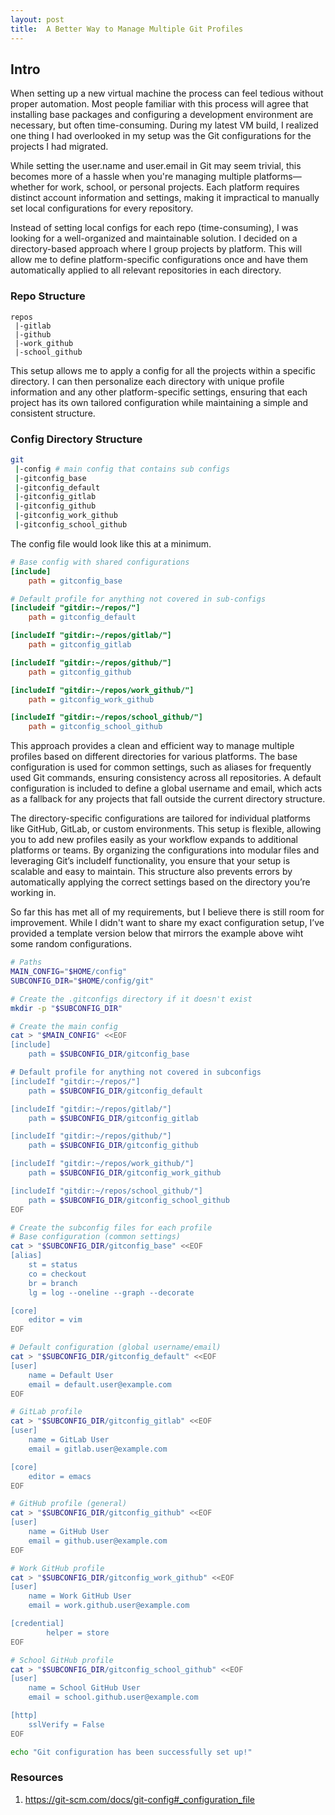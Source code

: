 ```yaml
---
layout: post
title:  A Better Way to Manage Multiple Git Profiles
---
```


## Intro

When setting up a new virtual machine the process can feel tedious without proper automation. Most people familiar with this process will agree that installing base packages and configuring a development environment are necessary, but often time-consuming. During my latest VM build, I realized one thing I had overlooked in my setup was the Git configurations for the projects I had migrated.

While setting the user.name and user.email in Git may seem trivial, this becomes more of a hassle when you're managing multiple platforms—whether for work, school, or personal projects. Each platform requires distinct account information and settings, making it impractical to manually set local configurations for every repository.

Instead of setting local configs for each repo (time-consuming), I was looking for a well-organized and maintainable solution. I decided on a directory-based approach where I group projects by platform. This will allow me to define platform-specific configurations once and have them automatically applied to all relevant repositories in each directory. 

### Repo Structure
```
repos
 |-gitlab
 |-github
 |-work_github
 |-school_github
```

This setup allows me to apply a config for all the projects within a specific directory. I can then personalize each directory with unique profile information and any other platform-specific settings, ensuring that each project has its own tailored configuration while maintaining a simple and consistent structure.

### Config Directory Structure
```bash
git
 |-config # main config that contains sub configs
 |-gitconfig_base
 |-gitconfig_default
 |-gitconfig_gitlab
 |-gitconfig_github 
 |-gitconfig_work_github
 |-gitconfig_school_github
```
The config file would look like this at a minimum. 

```ini
# Base config with shared configurations
[include]
    path = gitconfig_base

# Default profile for anything not covered in sub-configs
[includeif "gitdir:~/repos/"]
    path = gitconfig_default

[includeIf "gitdir:~/repos/gitlab/"]
    path = gitconfig_gitlab

[includeIf "gitdir:~/repos/github/"]
    path = gitconfig_github

[includeIf "gitdir:~/repos/work_github/"]
    path = gitconfig_work_github

[includeIf "gitdir:~/repos/school_github/"]
    path = gitconfig_school_github
```

This approach provides a clean and efficient way to manage multiple profiles based on different directories for various platforms. The base configuration is used for common settings, such as aliases for frequently used Git commands, ensuring consistency across all repositories. A default configuration is included to define a global username and email, which acts as a fallback for any projects that fall outside the current directory structure.

The directory-specific configurations are tailored for individual platforms like GitHub, GitLab, or custom environments. This setup is flexible, allowing you to add new profiles easily as your workflow expands to additional platforms or teams. By organizing the configurations into modular files and leveraging Git’s includeIf functionality, you ensure that your setup is scalable and easy to maintain. This structure also prevents errors by automatically applying the correct settings based on the directory you’re working in.

So far this has met all of my requirements, but I believe there is still room for improvement. While I didn't want to share my exact configuration setup, I’ve provided a template version below that mirrors the example above wiht some random configurations.


```sh
# Paths
MAIN_CONFIG="$HOME/config"
SUBCONFIG_DIR="$HOME/config/git"

# Create the .gitconfigs directory if it doesn't exist
mkdir -p "$SUBCONFIG_DIR"

# Create the main config
cat > "$MAIN_CONFIG" <<EOF
[include]
    path = $SUBCONFIG_DIR/gitconfig_base

# Default profile for anything not covered in subconfigs
[includeIf "gitdir:~/repos/"]
    path = $SUBCONFIG_DIR/gitconfig_default

[includeIf "gitdir:~/repos/gitlab/"]
    path = $SUBCONFIG_DIR/gitconfig_gitlab

[includeIf "gitdir:~/repos/github/"]
    path = $SUBCONFIG_DIR/gitconfig_github

[includeIf "gitdir:~/repos/work_github/"]
    path = $SUBCONFIG_DIR/gitconfig_work_github

[includeIf "gitdir:~/repos/school_github/"]
    path = $SUBCONFIG_DIR/gitconfig_school_github
EOF

# Create the subconfig files for each profile
# Base configuration (common settings)
cat > "$SUBCONFIG_DIR/gitconfig_base" <<EOF
[alias]
    st = status
    co = checkout
    br = branch
    lg = log --oneline --graph --decorate

[core]
    editor = vim
EOF

# Default configuration (global username/email)
cat > "$SUBCONFIG_DIR/gitconfig_default" <<EOF
[user]
    name = Default User
    email = default.user@example.com
EOF

# GitLab profile
cat > "$SUBCONFIG_DIR/gitconfig_gitlab" <<EOF
[user]
    name = GitLab User
    email = gitlab.user@example.com

[core]
    editor = emacs
EOF

# GitHub profile (general)
cat > "$SUBCONFIG_DIR/gitconfig_github" <<EOF
[user]
    name = GitHub User
    email = github.user@example.com
EOF

# Work GitHub profile
cat > "$SUBCONFIG_DIR/gitconfig_work_github" <<EOF
[user]
    name = Work GitHub User
    email = work.github.user@example.com

[credential]
        helper = store
EOF

# School GitHub profile
cat > "$SUBCONFIG_DIR/gitconfig_school_github" <<EOF
[user]
    name = School GitHub User
    email = school.github.user@example.com

[http]
	sslVerify = False
EOF

echo "Git configuration has been successfully set up!"
```

### Resources
1. https://git-scm.com/docs/git-config#_configuration_file
